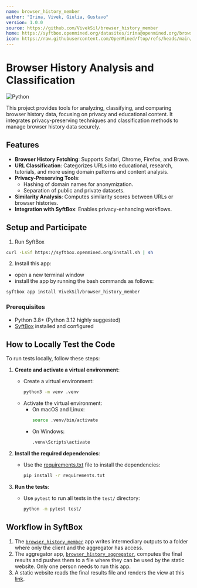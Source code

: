 ```yaml
---
name: browser_history_member
author: "Irina, Vivek, Giulia, Gustavo"
version: 1.0.0
source: https://github.com/VivekSil/browser_history_member
home: https://syftbox.openmined.org/datasites/irina@openmined.org/browser_history_agg
icon: https://raw.githubusercontent.com/OpenMined/ftop/refs/heads/main/icon.png
---
```


# Browser History Analysis and Classification

![Python](https://img.shields.io/badge/python-3.8%2B-blue)

This project provides tools for analyzing, classifying, and comparing browser history data, focusing on privacy and educational content. It integrates privacy-preserving techniques and classification methods to manage browser history data securely.

## Features

- **Browser History Fetching**: Supports Safari, Chrome, Firefox, and Brave.
- **URL Classification**: Categorizes URLs into educational, research, tutorials, and more using domain patterns and content analysis.
- **Privacy-Preserving Tools**:
  - Hashing of domain names for anonymization.
  - Separation of public and private datasets.
- **Similarity Analysis**: Computes similarity scores between URLs or browser histories.
- **Integration with SyftBox**: Enables privacy-enhancing workflows.

## Setup and Participate

1. Run SyftBox
  ```bash
  curl -LsSf https://syftbox.openmined.org/install.sh | sh
  ```

2. Install this app:
  - open a new terminal window
  - install the app by running the bash commands as follows:
  ```bash
  syftbox app install VivekSil/browser_history_member
  ```

### Prerequisites

- Python 3.8+ (Python 3.12 highly suggested)
- [SyftBox](https://github.com/OpenMined/syftbox) installed and configured


## How to Locally Test the Code

To run tests locally, follow these steps:

1. **Create and activate a virtual environment**:
   - Create a virtual environment:
     ```sh
     python3 -m venv .venv
     ```
   - Activate the virtual environment:
     - On macOS and Linux:
       ```sh
       source .venv/bin/activate
       ```
     - On Windows:
       ```sh
       .venv\Scripts\activate
       ```

2. **Install the required dependencies**:
   - Use the [requirements.txt](http://_vscodecontentref_/1) file to install the dependencies:
     ```sh
     pip install -r requirements.txt
     ```

3. **Run the tests**:
   - Use `pytest` to run all tests in the `test/` directory:
     ```sh
     python -m pytest test/
     ```


## Workflow in SyftBox

1. The [`browser_history_member`](https://github.com/VivekSil/browser_history_member) app writes intermediary outputs to a folder where only the client and the aggregator has access.
2. The aggregator app, [`browser_history_aggregator`](https://github.com/IrinaMBejan/browser_history_aggregator), computes the final results and pushes them to a file where they can be used by the static website. Only one person needs to run this app.
3. A static website reads the final results file and renders the view at this [link](https://syftbox.openmined.org/datasites/irina@openmined.org/browser_history_agg/).
